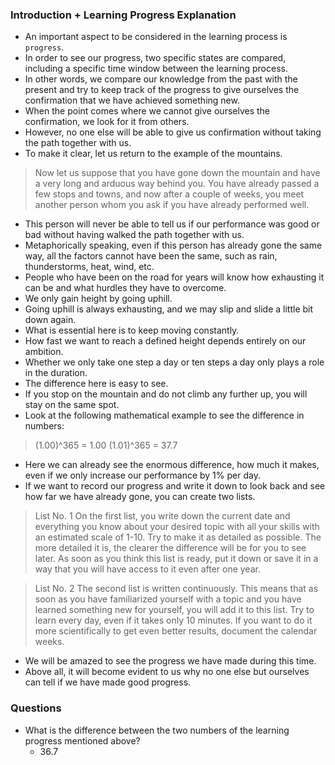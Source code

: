 ### Introduction + Learning Progress Explanation
- An important aspect to be considered in the learning process is `progress`. 
- In order to see our progress, two specific states are compared, including a specific time window between the learning process.
- In other words, we compare our knowledge from the past with the present and try to keep track of the progress to give ourselves the confirmation that we have achieved something new.
- When the point comes where we cannot give ourselves the confirmation, we look for it from others. 
- However, no one else will be able to give us confirmation without taking the path together with us.
- To make it clear, let us return to the example of the mountains.

> Now let us suppose that you have gone down the mountain and have a very long and arduous way behind you. You have already passed a few stops and towns, and now after a couple of weeks, you meet another person whom you ask if you have already performed well.

- This person will never be able to tell us if our performance was good or bad without having walked the path together with us. 
- Metaphorically speaking, even if this person has already gone the same way, all the factors cannot have been the same, such as rain, thunderstorms, heat, wind, etc.
- People who have been on the road for years will know how exhausting it can be and what hurdles they have to overcome. 
- We only gain height by going uphill. 
- Going uphill is always exhausting, and we may slip and slide a little bit down again. 
- What is essential here is to keep moving constantly. 
- How fast we want to reach a defined height depends entirely on our ambition. 
- Whether we only take one step a day or ten steps a day only plays a role in the duration.
- The difference here is easy to see. 
- If you stop on the mountain and do not climb any further up, you will stay on the same spot. 
- Look at the following mathematical example to see the difference in numbers:

> (1.00)^365 = 1.00
> (1.01)^365 = 37.7

- Here we can already see the enormous difference, how much it makes, even if we only increase our performance by 1% per day.
- If we want to record our progress and write it down to look back and see how far we have already gone, you can create two lists.

> List No. 1
> On the first list, you write down the current date and everything you know about your desired topic with all your skills with an estimated scale of 1-10. Try to make it as detailed as possible. The more detailed it is, the clearer the difference will be for you to see later. As soon as you think this list is ready, put it down or save it in a way that you will have access to it even after one year.

> List No. 2
> The second list is written continuously. This means that as soon as you have familiarized yourself with a topic and you have learned something new for yourself, you will add it to this list. Try to learn every day, even if it takes only 10 minutes. If you want to do it more scientifically to get even better results, document the calendar weeks.

- We will be amazed to see the progress we have made during this time. 
- Above all, it will become evident to us why no one else but ourselves can tell if we have made good progress.



### Questions
- What is the difference between the two numbers of the learning progress mentioned above?
	- 36.7